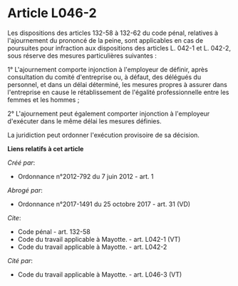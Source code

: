 # Article L046-2

Les dispositions des articles 132-58 à 132-62 du code pénal, relatives à l'ajournement du prononcé de la peine, sont
applicables en cas de poursuites pour infraction aux dispositions des articles L. 042-1 et L. 042-2, sous réserve des mesures
particulières suivantes : 

1° L'ajournement comporte injonction à l'employeur de définir, après consultation du comité d'entreprise ou, à défaut, des
délégués du personnel, et dans un délai déterminé, les mesures propres à assurer dans l'entreprise en cause le rétablissement
de l'égalité professionnelle entre les femmes et les hommes ; 

2° L'ajournement peut également comporter injonction à l'employeur d'exécuter dans le même délai les mesures définies. 

La juridiction peut ordonner l'exécution provisoire de sa décision.

**Liens relatifs à cet article**

_Créé par_:

  - Ordonnance n°2012-792 du 7 juin 2012 - art. 1

_Abrogé par_:

  - Ordonnance n°2017-1491 du 25 octobre 2017 - art. 31 (VD)

_Cite_:

  - Code pénal - art. 132-58
  - Code du travail applicable à Mayotte. - art. L042-1 (VT)
  - Code du travail applicable à Mayotte. - art. L042-2

_Cité par_:

  - Code du travail applicable à Mayotte. - art. L046-3 (VT)
